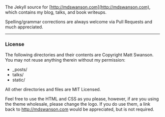 The Jekyll source for [http://mdswanson.com](http://mdswanson.com), which contains my blog, talks, and book writeups.

Spelling/grammar corrections are always welcome via Pull Requests and much appreciated.

---

### License
The following directories and their contents are Copyright Matt Swanson. You may not reuse anything therein without my permission:

* _posts/
* talks/
* static/

All other directories and files are MIT Licensed. 

Feel free to use the HTML and CSS as you please, however, if are you using the theme wholesale, please change the logo. If you do use them, a link back to http://mdswanson.com would be appreciated, but is not required.
